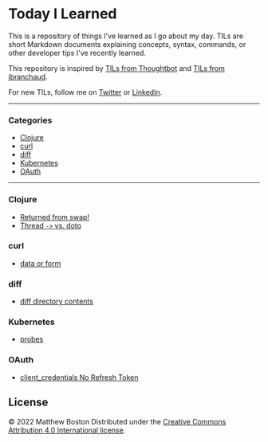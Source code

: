 # Today I Learned

This is a repository of things I've learned as I go about my day. TILs are short Markdown documents explaining concepts, syntax, commands, or other developer tips I've recently learned.

This repository is inspired by [TILs from Thoughtbot][thoughtbot-tils] and [TILs from jbranchaud][jbranchaud-tils].

For new TILs, follow me on [Twitter][twitter] or [LinkedIn][linkedin].

---

### Categories

- [Clojure](#clojure)
- [curl](#curl)
- [diff](#diff)
- [Kubernetes](#kubernetes)
- [OAuth](#oauth)

---

### Clojure

- [Returned from swap!](clojure/returned_from_swap\!.md)
- [Thread `->` vs. doto](clojure/thread_vs_doto.md)

### curl

- [data or form](curl/data-or-form.md)

### diff

- [diff directory contents](diff/directory_contents.md)

### Kubernetes

- [probes](kubernetes/probes.md)

### OAuth

- [client_credentials No Refresh Token](oauth/client_credentials_no_refresh_token.md)

## License

© 2022 Matthew Boston
Distributed under the [Creative Commons Attribution 4.0 International license][license].

[license]: http://creativecommons.org/licenses/by/4.0/
[thoughtbot-tils]: https://github.com/thoughtbot/til
[jbranchaud-tils]: https://github.com/jbranchaud/til
[twitter]: https://twitter.com/bostonaholic
[linkedin]: https://www.linkedin.com/in/bostonaholic
